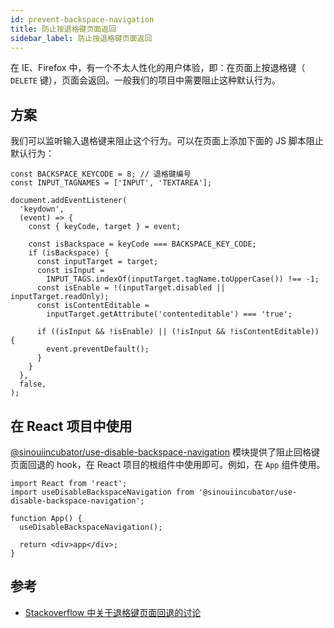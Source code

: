 ```yaml
---
id: prevent-backspace-navigation
title: 防止按退格键页面返回
sidebar_label: 防止按退格键页面返回
---
```


在 IE、Firefox 中，有一个不太人性化的用户体验，即：在页面上按退格键（ `DELETE` 键），页面会返回。一般我们的项目中需要阻止这种默认行为。

## 方案

我们可以监听输入退格键来阻止这个行为。可以在页面上添加下面的 JS 脚本阻止默认行为：

```tsx
const BACKSPACE_KEYCODE = 8; // 退格键编号
const INPUT_TAGNAMES = ['INPUT', 'TEXTAREA'];

document.addEventListener(
  'keydown',
  (event) => {
    const { keyCode, target } = event;

    const isBackspace = keyCode === BACKSPACE_KEY_CODE;
    if (isBackspace) {
      const inputTarget = target;
      const isInput =
        INPUT_TAGS.indexOf(inputTarget.tagName.toUpperCase()) !== -1;
      const isEnable = !(inputTarget.disabled || inputTarget.readOnly);
      const isContentEditable =
        inputTarget.getAttribute('contenteditable') === 'true';

      if ((isInput && !isEnable) || (!isInput && !isContentEditable)) {
        event.preventDefault();
      }
    }
  },
  false,
);
```

## 在 React 项目中使用

[@sinouiincubator/use-disable-backspace-navigation](https://sinouiincubator.github.io/use-disable-backspace-navigation/) 模块提供了阻止回格键页面回退的 hook，在 React 项目的根组件中使用即可。例如，在 `App` 组件使用。

```tsx
import React from 'react';
import useDisableBackspaceNavigation from '@sinouiincubator/use-disable-backspace-navigation';

function App() {
  useDisableBackspaceNavigation();

  return <div>app</div>;
}
```

## 参考

- [Stackoverflow 中关于退格键页面回退的讨论](https://stackoverflow.com/questions/1495219/how-can-i-prevent-the-backspace-key-from-navigating-back)
